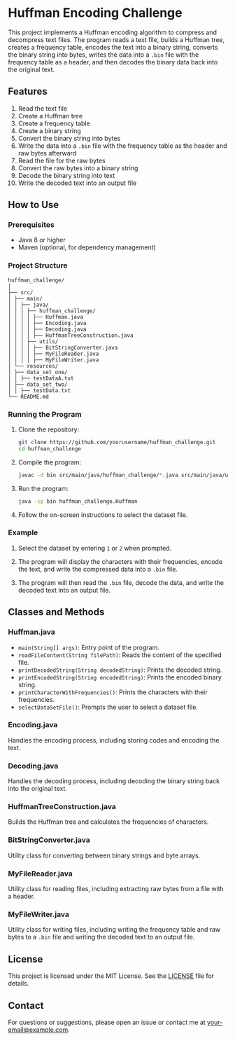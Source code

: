 # Huffman Encoding Challenge

This project implements a Huffman encoding algorithm to compress and decompress text files. The program reads a text file, builds a Huffman tree, creates a frequency table, encodes the text into a binary string, converts the binary string into bytes, writes the data into a `.bin` file with the frequency table as a header, and then decodes the binary data back into the original text.

## Features

1. Read the text file
2. Create a Huffman tree
3. Create a frequency table
4. Create a binary string
5. Convert the binary string into bytes
6. Write the data into a `.bin` file with the frequency table as the header and raw bytes afterward
7. Read the file for the raw bytes
8. Convert the raw bytes into a binary string
9. Decode the binary string into text
10. Write the decoded text into an output file

## How to Use

### Prerequisites

- Java 8 or higher
- Maven (optional, for dependency management)

### Project Structure
```
huffman_challenge/
│
├── src/
│ ├── main/
│ │ ├── java/
│ │ │ ├── huffman_challenge/
│ │ │ │ ├── Huffman.java
│ │ │ │ ├── Encoding.java
│ │ │ │ ├── Decoding.java
│ │ │ │ ├── HuffmanTreeConstruction.java
│ │ │ ├── utils/
│ │ │ │ ├── BitStringConverter.java
│ │ │ │ ├── MyFileReader.java
│ │ │ │ ├── MyFileWriter.java
│ └── resources/
│ ├── data_set_one/
│ │ ├── testDataA.txt
│ ├── data_set_two/
│ │ ├── testData.txt  
└── README.md

```

### Running the Program

1. Clone the repository:
    ```sh
    git clone https://github.com/yourusername/huffman_challenge.git
    cd huffman_challenge
    ```

2. Compile the program:
    ```sh
    javac -d bin src/main/java/huffman_challenge/*.java src/main/java/utils/*.java
    ```

3. Run the program:
    ```sh
    java -cp bin huffman_challenge.Huffman
    ```

4. Follow the on-screen instructions to select the dataset file.

### Example

1. Select the dataset by entering `1` or `2` when prompted.

2. The program will display the characters with their frequencies, encode the text, and write the compressed data into a `.bin` file.

3. The program will then read the `.bin` file, decode the data, and write the decoded text into an output file.

## Classes and Methods

### Huffman.java

- `main(String[] args)`: Entry point of the program.
- `readFileContent(String filePath)`: Reads the content of the specified file.
- `printDecodedString(String decodedString)`: Prints the decoded string.
- `printEncodedString(String encodedString)`: Prints the encoded binary string.
- `printCharacterWithFrequencies()`: Prints the characters with their frequencies.
- `selectDataSetFile()`: Prompts the user to select a dataset file.

### Encoding.java

Handles the encoding process, including storing codes and encoding the text.

### Decoding.java

Handles the decoding process, including decoding the binary string back into the original text.

### HuffmanTreeConstruction.java

Builds the Huffman tree and calculates the frequencies of characters.

### BitStringConverter.java

Utility class for converting between binary strings and byte arrays.

### MyFileReader.java

Utility class for reading files, including extracting raw bytes from a file with a header.

### MyFileWriter.java

Utility class for writing files, including writing the frequency table and raw bytes to a `.bin` file and writing the decoded text to an output file.

## License

This project is licensed under the MIT License. See the [LICENSE](LICENSE) file for details.

## Contact

For questions or suggestions, please open an issue or contact me at [your-email@example.com](mailto:your-email@example.com).

